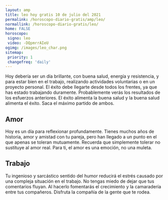 ```yaml
---
layout: amp
title: leo hoy gratis 10 de julio del 2021 
permalink: /horoscopo-diario-gratis/amp/leo/
normallink: /horoscopo-diario-gratis/leo/
home: FALSE
horoscopo:
 signo: leo
 video: -DQpmrrAIeU
ogimg: /images/leo_char.png
sitemap:
 priority: 1
 changefreq: 'daily'
---
```



Hoy debería ser un día brillante, con buena salud, energía y resistencia, y para estar bien en el trabajo, realizando actividades voluntarias o en un proyecto personal. El éxito debe llegarte desde todos los frentes, ya que has estado trabajando duramente. Probablemente verás los resultados de los esfuerzos anteriores. El éxito alimenta la buena salud y la buena salud alimenta el éxito. Saca el máximo partido de ambos.

## Amor

Hoy es un día para reflexionar profundamente. Tienes muchos años de historia, amor y amistad con tu pareja, pero han llegado a un punto en el que apenas se toleran mutuamente. Recuerda que simplemente tolerar no sustituye al amor real. Para ti, el amor es una emoción, no una muleta.

## Trabajo

Tu ingenioso y sarcástico sentido del humor reducirá el estrés causado por una compleja situación en el trabajo. No tengas miedo de dejar que tus comentarios fluyan. Al hacerlo fomentarás el crecimiento y la camaradería entre tus compañeros. Disfruta la compañía de la gente que te rodea.